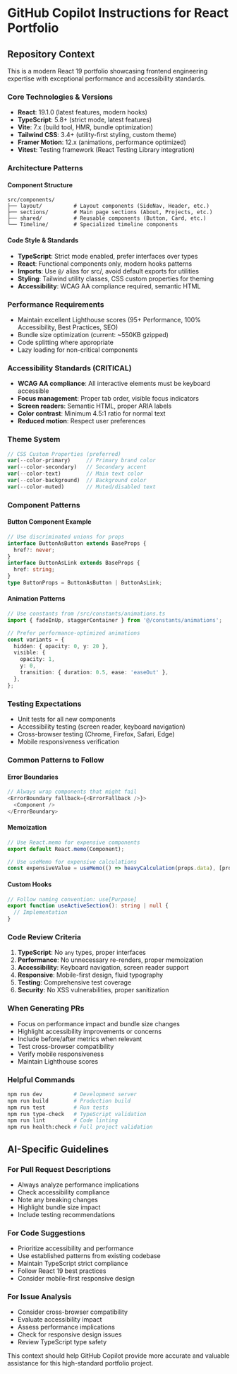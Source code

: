 # GitHub Copilot Instructions for React Portfolio

## Repository Context

This is a modern React 19 portfolio showcasing frontend engineering expertise with exceptional performance and accessibility standards.

### Core Technologies & Versions

- **React**: 19.1.0 (latest features, modern hooks)
- **TypeScript**: 5.8+ (strict mode, latest features)
- **Vite**: 7.x (build tool, HMR, bundle optimization)
- **Tailwind CSS**: 3.4+ (utility-first styling, custom theme)
- **Framer Motion**: 12.x (animations, performance optimized)
- **Vitest**: Testing framework (React Testing Library integration)

### Architecture Patterns

#### Component Structure

```
src/components/
├── layout/          # Layout components (SideNav, Header, etc.)
├── sections/        # Main page sections (About, Projects, etc.)
├── shared/          # Reusable components (Button, Card, etc.)
└── Timeline/        # Specialized timeline components
```

#### Code Style & Standards

- **TypeScript**: Strict mode enabled, prefer interfaces over types
- **React**: Functional components only, modern hooks patterns
- **Imports**: Use `@/` alias for src/, avoid default exports for utilities
- **Styling**: Tailwind utility classes, CSS custom properties for theming
- **Accessibility**: WCAG AA compliance required, semantic HTML

### Performance Requirements

- Maintain excellent Lighthouse scores (95+ Performance, 100% Accessibility, Best Practices, SEO)
- Bundle size optimization (current: ~550KB gzipped)
- Code splitting where appropriate
- Lazy loading for non-critical components

### Accessibility Standards (CRITICAL)

- **WCAG AA compliance**: All interactive elements must be keyboard accessible
- **Focus management**: Proper tab order, visible focus indicators
- **Screen readers**: Semantic HTML, proper ARIA labels
- **Color contrast**: Minimum 4.5:1 ratio for normal text
- **Reduced motion**: Respect user preferences

### Theme System

```typescript
// CSS Custom Properties (preferred)
var(--color-primary)     // Primary brand color
var(--color-secondary)   // Secondary accent
var(--color-text)        // Main text color
var(--color-background)  // Background color
var(--color-muted)       // Muted/disabled text
```

### Component Patterns

#### Button Component Example

```typescript
// Use discriminated unions for props
interface ButtonAsButton extends BaseProps {
  href?: never;
}
interface ButtonAsLink extends BaseProps {
  href: string;
}
type ButtonProps = ButtonAsButton | ButtonAsLink;
```

#### Animation Patterns

```typescript
// Use constants from /src/constants/animations.ts
import { fadeInUp, staggerContainer } from '@/constants/animations';

// Prefer performance-optimized animations
const variants = {
  hidden: { opacity: 0, y: 20 },
  visible: {
    opacity: 1,
    y: 0,
    transition: { duration: 0.5, ease: 'easeOut' },
  },
};
```

### Testing Expectations

- Unit tests for all new components
- Accessibility testing (screen reader, keyboard navigation)
- Cross-browser testing (Chrome, Firefox, Safari, Edge)
- Mobile responsiveness verification

### Common Patterns to Follow

#### Error Boundaries

```typescript
// Always wrap components that might fail
<ErrorBoundary fallback={<ErrorFallback />}>
  <Component />
</ErrorBoundary>
```

#### Memoization

```typescript
// Use React.memo for expensive components
export default React.memo(Component);

// Use useMemo for expensive calculations
const expensiveValue = useMemo(() => heavyCalculation(props.data), [props.data]);
```

#### Custom Hooks

```typescript
// Follow naming convention: use[Purpose]
export function useActiveSection(): string | null {
  // Implementation
}
```

### Code Review Criteria

1. **TypeScript**: No `any` types, proper interfaces
2. **Performance**: No unnecessary re-renders, proper memoization
3. **Accessibility**: Keyboard navigation, screen reader support
4. **Responsive**: Mobile-first design, fluid typography
5. **Testing**: Comprehensive test coverage
6. **Security**: No XSS vulnerabilities, proper sanitization

### When Generating PRs

- Focus on performance impact and bundle size changes
- Highlight accessibility improvements or concerns
- Include before/after metrics when relevant
- Test cross-browser compatibility
- Verify mobile responsiveness
- Maintain Lighthouse scores

### Helpful Commands

```bash
npm run dev          # Development server
npm run build        # Production build
npm run test         # Run tests
npm run type-check   # TypeScript validation
npm run lint         # Code linting
npm run health:check # Full project validation
```

## AI-Specific Guidelines

### For Pull Request Descriptions

- Always analyze performance implications
- Check accessibility compliance
- Note any breaking changes
- Highlight bundle size impact
- Include testing recommendations

### For Code Suggestions

- Prioritize accessibility and performance
- Use established patterns from existing codebase
- Maintain TypeScript strict compliance
- Follow React 19 best practices
- Consider mobile-first responsive design

### For Issue Analysis

- Consider cross-browser compatibility
- Evaluate accessibility impact
- Assess performance implications
- Check for responsive design issues
- Review TypeScript type safety

This context should help GitHub Copilot provide more accurate and valuable assistance for this high-standard portfolio project.
